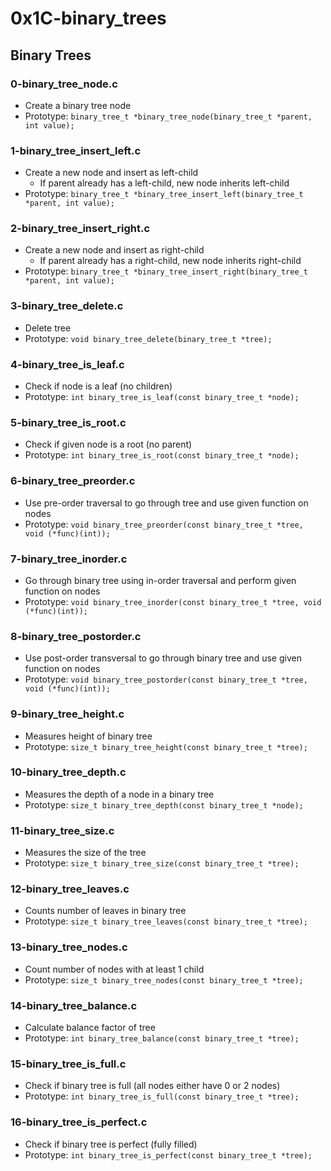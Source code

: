 # 0x1C-binary_trees

## Binary Trees
### 0-binary_tree_node.c
* Create a binary tree node
* Prototype: `binary_tree_t *binary_tree_node(binary_tree_t *parent, int value);`

### 1-binary_tree_insert_left.c
* Create a new node and insert as left-child
  * If parent already has a left-child, new node inherits left-child
* Prototype: `binary_tree_t *binary_tree_insert_left(binary_tree_t *parent, int value);`

### 2-binary_tree_insert_right.c
* Create a new node and insert as right-child
  * If parent already has a right-child, new node inherits right-child
* Prototype: `binary_tree_t *binary_tree_insert_right(binary_tree_t *parent, int value);`

### 3-binary_tree_delete.c
* Delete tree
* Prototype: `void binary_tree_delete(binary_tree_t *tree);`

### 4-binary_tree_is_leaf.c
* Check if node is a leaf (no children)
* Prototype: `int binary_tree_is_leaf(const binary_tree_t *node);`

### 5-binary_tree_is_root.c
* Check if given node is a root (no parent)
* Prototype: `int binary_tree_is_root(const binary_tree_t *node);`

### 6-binary_tree_preorder.c
* Use pre-order traversal to go through tree and use given function on nodes
* Prototype: `void binary_tree_preorder(const binary_tree_t *tree, void (*func)(int));`

### 7-binary_tree_inorder.c
* Go through binary tree using in-order traversal and perform given function on nodes
* Prototype: `void binary_tree_inorder(const binary_tree_t *tree, void (*func)(int));`

### 8-binary_tree_postorder.c
* Use post-order transversal to go through binary tree and use given function on nodes
* Prototype: `void binary_tree_postorder(const binary_tree_t *tree, void (*func)(int));`

### 9-binary_tree_height.c
* Measures height of binary tree
* Prototype: `size_t binary_tree_height(const binary_tree_t *tree);`

### 10-binary_tree_depth.c
* Measures the depth of a node in a binary tree
* Prototype: `size_t binary_tree_depth(const binary_tree_t *node);`

### 11-binary_tree_size.c
* Measures the size of the tree
* Prototype: `size_t binary_tree_size(const binary_tree_t *tree);`

### 12-binary_tree_leaves.c
* Counts number of leaves in binary tree
* Prototype: `size_t binary_tree_leaves(const binary_tree_t *tree);`

### 13-binary_tree_nodes.c
* Count number of nodes with at least 1 child
* Prototype: `size_t binary_tree_nodes(const binary_tree_t *tree);`

### 14-binary_tree_balance.c
* Calculate balance factor of tree
* Prototype: `int binary_tree_balance(const binary_tree_t *tree);`

### 15-binary_tree_is_full.c
* Check if binary tree is full (all nodes either have 0 or 2 nodes)
* Prototype: `int binary_tree_is_full(const binary_tree_t *tree);`

### 16-binary_tree_is_perfect.c
* Check if binary tree is perfect (fully filled)
* Prototype: `int binary_tree_is_perfect(const binary_tree_t *tree);`

